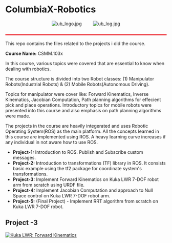 # ColumbiaX-Robotics
<p align="center">
<img src="https://upload.wikimedia.org/wikipedia/commons/f/fb/EdX_Logo_R_Elm.png" alt="ub_logo.jpg" width="200" height="100">&nbsp;&nbsp;&nbsp;&nbsp;&nbsp;&nbsp;&nbsp;&nbsp;&nbsp;<img src="https://prod-discovery.edx-cdn.org/organization/logos/3d8fc08e-339f-467a-a6c0-2b956ca5d6a0-797c0c6ddbc6.png" alt="ub_log.jpg"> <br>
</p>
<img src="bar.jpg" alt="bar.jpg" width="1100" height="3"> <br>
<p>This repo contains the files related to the projects i did the course.</p>

**Course Name:** CSMM.103x 
<p> 
In this course, various topics were covered that are essential to know when dealing with robotics.</p>

<p> The course structure is divided into two Robot classes: (1) Manipulator Robots(Industrial Robots) & (2) Mobile Robots(Autonomous Driving).</p> 

Topics for manipulator were cover like: Forward Kinematics, Inverse Kinematics, Jacobian Computation, Path planning algorithms for effecient pick and place operations. Introductory topics for mobile robots were presented into this course and also emphasis on path planning algorithms were made. 

<p>
The projects in the course are heavily integerated and uses Robotic Operating System(ROS) as the main platform. All the concepts learned in this course are implemented using ROS. A heavy learning curve increases if any individual in not aware how to use ROS. 
</p>

- **Project-1:** Introduction to ROS. Publish and Subscribe custom messages. 
- **Project-2:** Introduction to transformations (TF) library in ROS. It consists basic example using the tf2 package for coordinate system's transformations.
- **Project-3:** Implement Forward Kinematics on Kuka LWR 7-DOF robot arm from scratch using URDF file. 
- **Project-4:** Implement Jacobian Computation and approach to Null Space control on Kuka LWR 7-DOF robot arm. 
- **Project-5:** (Final Project) - Implement RRT algorithm from scratch on Kuka LWR 7-DOF robot. 

## Project -3 
[![Kuka LWR: Forward Kinematics](https://yt-embed.herokuapp.com/embed?v=Bsem4LljTr0)](https://youtu.be/Bsem4LljTr0 "Forward Kinematics: Kuka LWR")
